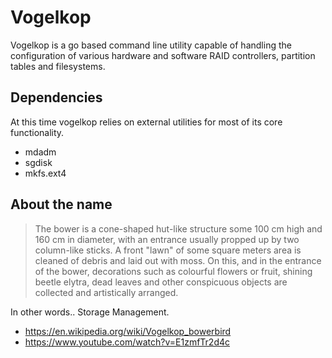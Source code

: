 # Vogelkop

Vogelkop is a go based command line utility capable of handling the configuration of various hardware and software RAID controllers, partition tables and filesystems.

## Dependencies

At this time vogelkop relies on external utilities for most of its core functionality.

* mdadm
* sgdisk
* mkfs.ext4

## About the name

> The bower is a cone-shaped hut-like structure some 100 cm high and 160 cm in diameter, with an entrance usually propped up by two column-like sticks. A front "lawn" of some square meters area is cleaned of debris and laid out with moss. On this, and in the entrance of the bower, decorations such as colourful flowers or fruit, shining beetle elytra, dead leaves and other conspicuous objects are collected and artistically arranged. 

In other words.. Storage Management.

* https://en.wikipedia.org/wiki/Vogelkop_bowerbird
* https://www.youtube.com/watch?v=E1zmfTr2d4c
